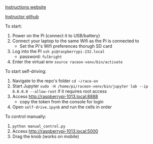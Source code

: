 [Instructions website](https://sites.google.com/usc.edu/raceon/home?authuser=0)

[Instructor github](https://github.com/valeriu-balaban/raceon)

To start:
1. Power on the Pi (connect it to USB/battery)
2. Connect your laptop to the same Wifi as the Pi is connected to
   - Set the Pi's Wifi preferences thorugh SD card
3. Log into the PI `ssh pi@raspberrypi-232.local`
   - password: `fulbright`
4. Enter the virtual env `source raceon-venv/bin/activate`



To start self-driving:

1. Navigate to the repo's folder `cd ~/race-on`
2. Start Jupyter `sudo -H /home/pi/raceon-venv/bin/jupyter lab --ip 0.0.0.0 --allow-root` if it requires root access
3. Access http://raspberrypi-1013.local:8888
   - copy the token from the console for login
4. Open `self-drive.ipynb` and run the cells in order


To control manually:
1. `python manual_control.py`
2. Access http://raspberrypi-1013.local:5000
3. Drag the knob (works on mobile)
